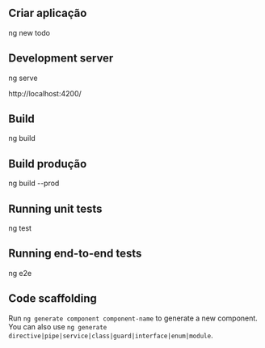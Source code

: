 ## Criar aplicação

ng new todo

## Development server

ng serve

http://localhost:4200/

## Build

ng build

## Build produção

ng build --prod

## Running unit tests

ng test

## Running end-to-end tests

ng e2e

## Code scaffolding

Run `ng generate component component-name` to generate a new component. You can also use `ng generate directive|pipe|service|class|guard|interface|enum|module`.
